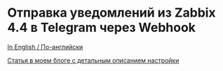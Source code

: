 # Отправка уведомлений из Zabbix 4.4 в Telegram через Webhook

[In English / По-английски](README.md)

[Статья в моем блоге с детальным описанием настройки](https://blog.programs74.ru/how-to-send-message-from-zabbix-to-telegram-via-webhook/)
